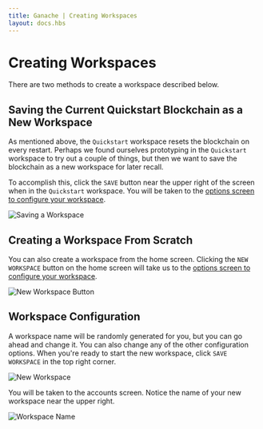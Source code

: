 ```yaml
---
title: Ganache | Creating Workspaces
layout: docs.hbs
---
```

# Creating Workspaces

There are two methods to create a workspace described below.

## Saving the Current Quickstart Blockchain as a New Workspace

As mentioned above, the `Quickstart` workspace resets the blockchain on every restart. Perhaps we found ourselves prototyping in the `Quickstart` workspace to try out a couple of things, but then we want to save the blockchain as a new workspace for later recall.

To accomplish this, click the `SAVE` button near the upper right of the screen when in the `Quickstart` workspace. You will be taken to the [options screen to configure your workspace](#ganache-turns-2-workspace-configuration).

![Saving a Workspace](https://truffleframework.com/img/docs/ganache/v2-shared-seese/save-workspace.png)

## Creating a Workspace From Scratch

You can also create a workspace from the home screen. Clicking the `NEW WORKSPACE` button on the home screen will take us to the [options screen to configure your workspace](#ganache-turns-2-workspace-configuration).

![New Workspace Button](https://truffleframework.com/img/docs/ganache/v2-shared-seese/home-new-workspace.png)

## Workspace Configuration

A workspace name will be randomly generated for you, but you can go ahead and change it. You can also change any of the other configuration options. When you're ready to start the new workspace, click `SAVE WORKSPACE` in the top right corner.

![New Workspace](https://truffleframework.com/img/docs/ganache/v2-shared-seese/new-workspace.png)

You will be taken to the accounts screen. Notice the name of your new workspace near the upper right.

![Workspace Name](https://truffleframework.com/img/docs/ganache/v2-shared-seese/workspace-name.png)